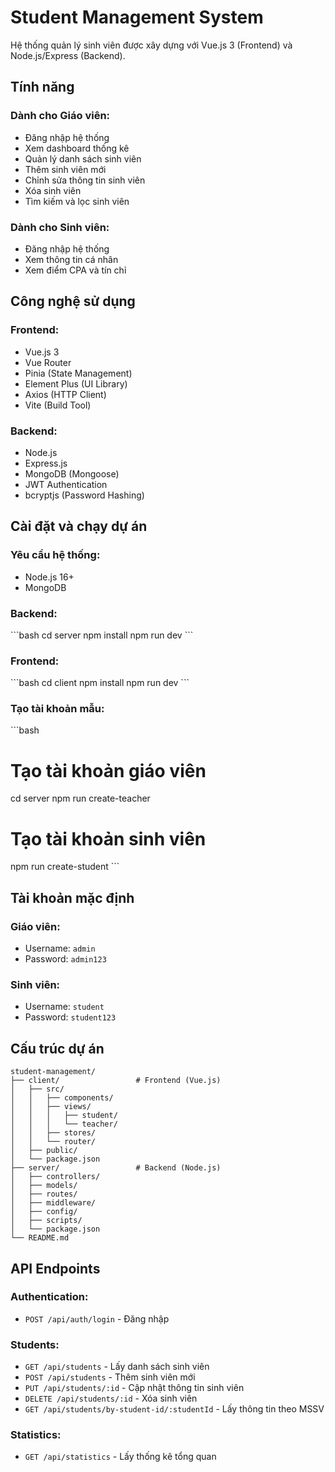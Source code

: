 # Student Management System

Hệ thống quản lý sinh viên được xây dựng với Vue.js 3 (Frontend) và Node.js/Express (Backend).

## Tính năng

### Dành cho Giáo viên:

- Đăng nhập hệ thống
- Xem dashboard thống kê
- Quản lý danh sách sinh viên
- Thêm sinh viên mới
- Chỉnh sửa thông tin sinh viên
- Xóa sinh viên
- Tìm kiếm và lọc sinh viên

### Dành cho Sinh viên:

- Đăng nhập hệ thống
- Xem thông tin cá nhân
- Xem điểm CPA và tín chỉ

## Công nghệ sử dụng

### Frontend:

- Vue.js 3
- Vue Router
- Pinia (State Management)
- Element Plus (UI Library)
- Axios (HTTP Client)
- Vite (Build Tool)

### Backend:

- Node.js
- Express.js
- MongoDB (Mongoose)
- JWT Authentication
- bcryptjs (Password Hashing)

## Cài đặt và chạy dự án

### Yêu cầu hệ thống:

- Node.js 16+
- MongoDB

### Backend:

\`\`\`bash
cd server
npm install
npm run dev
\`\`\`

### Frontend:

\`\`\`bash
cd client
npm install
npm run dev
\`\`\`

### Tạo tài khoản mẫu:

\`\`\`bash

# Tạo tài khoản giáo viên

cd server
npm run create-teacher

# Tạo tài khoản sinh viên

npm run create-student
\`\`\`

## Tài khoản mặc định

### Giáo viên:

- Username: `admin`
- Password: `admin123`

### Sinh viên:

- Username: `student`
- Password: `student123`

## Cấu trúc dự án

```
student-management/
├── client/                 # Frontend (Vue.js)
│   ├── src/
│   │   ├── components/
│   │   ├── views/
│   │   │   ├── student/
│   │   │   └── teacher/
│   │   ├── stores/
│   │   └── router/
│   ├── public/
│   └── package.json
├── server/                 # Backend (Node.js)
│   ├── controllers/
│   ├── models/
│   ├── routes/
│   ├── middleware/
│   ├── config/
│   ├── scripts/
│   └── package.json
└── README.md
```

## API Endpoints

### Authentication:

- `POST /api/auth/login` - Đăng nhập

### Students:

- `GET /api/students` - Lấy danh sách sinh viên
- `POST /api/students` - Thêm sinh viên mới
- `PUT /api/students/:id` - Cập nhật thông tin sinh viên
- `DELETE /api/students/:id` - Xóa sinh viên
- `GET /api/students/by-student-id/:studentId` - Lấy thông tin theo MSSV

### Statistics:

- `GET /api/statistics` - Lấy thống kê tổng quan
